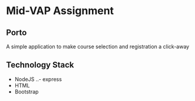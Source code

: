 
# Mid-VAP Assignment

## Porto
A simple application to make course selection and registration a click-away

## Technology Stack
* NodeJS
..- express
* HTML
* Bootstrap
